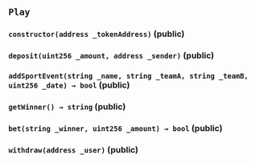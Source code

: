 ## `Play`






### `constructor(address _tokenAddress)` (public)





### `deposit(uint256 _amount, address _sender)` (public)





### `addSportEvent(string _name, string _teamA, string _teamB, uint256 _date) → bool` (public)





### `getWinner() → string` (public)





### `bet(string _winner, uint256 _amount) → bool` (public)





### `withdraw(address _user)` (public)






